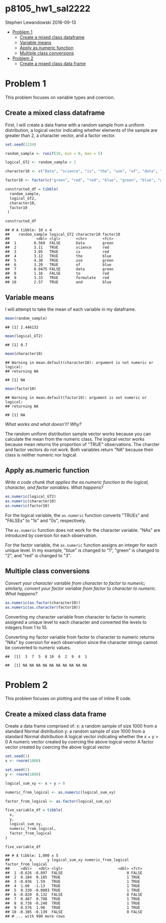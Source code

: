 p8105\_hw1\_sal2222
================
Stephen Lewandowski
2018-09-13

-   [Problem 1](#problem-1)
    -   [Create a mixed class dataframe](#create-a-mixed-class-dataframe)
    -   [Variable means](#variable-means)
    -   [Apply as.numeric function](#apply-as.numeric-function)
    -   [Multiple class conversions](#multiple-class-conversions)
-   [Problem 2](#problem-2)
    -   [Create a mixed class data frame](#create-a-mixed-class-data-frame)

Problem 1
=========

This problem focuses on variable types and coercion.

Create a mixed class dataframe
------------------------------

First, I will create a data frame with a random sample from a uniform distribution, a logical vector indicating whether elements of the sample are greater than 2, a character vector, and a factor vector.

``` r
set.seed(1234)

random_sample <- runif(10, min = 0, max = 5)

logical_GT2 <- random_sample > 2

character10 <- c("Data", "science", "is", "the", "use", "of", "data", "to", "formulate", "and")

factor10 <- factor(c("green", "red", "red", "blue", "green", "blue", "green", "red", "red", "blue"))

constructed_df = tibble(
  random_sample,
  logical_GT2,
  character10, 
  factor10
 )

constructed_df
```

    ## # A tibble: 10 x 4
    ##    random_sample logical_GT2 character10 factor10
    ##            <dbl> <lgl>       <chr>       <fct>   
    ##  1        0.569  FALSE       Data        green   
    ##  2        3.11   TRUE        science     red     
    ##  3        3.05   TRUE        is          red     
    ##  4        3.12   TRUE        the         blue    
    ##  5        4.30   TRUE        use         green   
    ##  6        3.20   TRUE        of          blue    
    ##  7        0.0475 FALSE       data        green   
    ##  8        1.16   FALSE       to          red     
    ##  9        3.33   TRUE        formulate   red     
    ## 10        2.57   TRUE        and         blue

Variable means
--------------

I will attempt to take the mean of each variable in my dataframe.

``` r
mean(random_sample)
```

    ## [1] 2.446132

``` r
mean(logical_GT2)
```

    ## [1] 0.7

``` r
mean(character10)
```

    ## Warning in mean.default(character10): argument is not numeric or logical:
    ## returning NA

    ## [1] NA

``` r
mean(factor10)
```

    ## Warning in mean.default(factor10): argument is not numeric or logical:
    ## returning NA

    ## [1] NA

*What works and what doesn’t? Why?*

The random uniform distribution sample vector works because you can calculate the mean from the numeric class. The logical vector works because mean returns the proportion of "TRUE" observations. The charcter and factor vectors do not work. Both variables return "NA" because their class is neither numeric nor logical.

Apply as.numeric function
-------------------------

*Write a code chunk that applies the as.numeric function to the logical, character, and factor variables. What happens?*

``` r
as.numeric(logical_GT2)
as.numeric(character10)
as.numeric(factor10)
```

For the logical variable, the `as.numeric` function converts "TRUEs" and "FALSEs" to "1s" and "0s", respectively.

The `as.numeric` function does not work for the character variable. "NAs" are introduced by coersion for each observation.

For the factor variable, the `as.numeric` function assigns an integer for each unique level. In my example, "blue" is changed to "1", "green" is changed to "2", and "red" is changed to "3".

Multiple class conversions
--------------------------

*Convert your character variable from character to factor to numeric; similarly, convert your factor variable from factor to character to numeric. What happens?*

``` r
as.numeric(as.factor(character10))
as.numeric(as.character(factor10))
```

Converting my character variable from character to factor to numeric assigned a unique level to each character and converted the levels to integers from 1 to 10.

Converting my factor variable from factor to character to numeric returns "NAs" by coersion for each observation since the character strings cannot be converted to numeric values.

    ##  [1]  3  7  5  8 10  6  2  9  4  1

    ##  [1] NA NA NA NA NA NA NA NA NA NA

Problem 2
=========

This problem focuses on plotting and the use of inline R code.

Create a mixed class data frame
-------------------------------

Create a data frame comprised of: x: a random sample of size 1000 from a standard Normal distribution y: a random sample of size 1000 from a standard Normal distribution A logical vector indicating whether the x + y &gt; 0 A numeric vector created by coercing the above logical vector A factor vector created by coercing the above logical vector

``` r
set.seed(1)
x <- rnorm(1000)

set.seed(2)
y <- rnorm(1000)

logical_sum_xy <- x + y > 0

numeric_from_logical <- as.numeric(logical_sum_xy)

factor_from_logical <- as.factor(logical_sum_xy)

five_variable_df = tibble(
  x,
  y,
  logical_sum_xy,
  numeric_from_logical,
  factor_from_logical
)

five_variable_df
```

    ## # A tibble: 1,000 x 5
    ##         x       y logical_sum_xy numeric_from_logical factor_from_logical
    ##     <dbl>   <dbl> <lgl>                         <dbl> <fct>              
    ##  1 -0.626 -0.897  FALSE                             0 FALSE              
    ##  2  0.184  0.185  TRUE                              1 TRUE               
    ##  3 -0.836  1.59   TRUE                              1 TRUE               
    ##  4  1.60  -1.13   TRUE                              1 TRUE               
    ##  5  0.330 -0.0803 TRUE                              1 TRUE               
    ##  6 -0.820  0.132  FALSE                             0 FALSE              
    ##  7  0.487  0.708  TRUE                              1 TRUE               
    ##  8  0.738 -0.240  TRUE                              1 TRUE               
    ##  9  0.576  1.98   TRUE                              1 TRUE               
    ## 10 -0.305 -0.139  FALSE                             0 FALSE              
    ## # ... with 990 more rows
